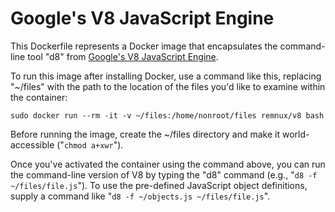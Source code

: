 # Google's V8 JavaScript Engine

This Dockerfile represents a Docker image that encapsulates the command-line tool "d8" from [Google's V8 JavaScript Engine][1].

To run this image after installing Docker, use a command like this, replacing "~/files" with the path to the location of the files you'd like to examine within the container:

    sudo docker run --rm -it -v ~/files:/home/nonroot/files remnux/v8 bash

Before running the image, create the  ~/files directory and make it world-accessible ("`chmod a+xwr`").

Once you've activated the container using the command above, you can run the command-line version of V8 by typing the "d8" command (e.g., "`d8 -f ~/files/file.js`"). To use the pre-defined JavaScript object definitions, supply a command like "`d8 -f ~/objects.js ~/files/file.js`".


  [1]: https://code.google.com/p/v8
